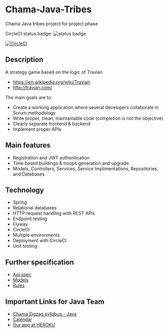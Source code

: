 # Chama-Java-Tribes
Chama Java tribes project for project phase

CircleCI status badge: ![status badge](https://circleci.com/gh/green-fox-academy/Chama-Java-Tribes.svg)

[![CircleCI](https://circleci.com/gh/pavelnebesky/CITest.svg?style=svg)](https://circleci.com/gh/pavelnebesky/CITest)

## Description

A strategy game based on the logic of Travian
- https://en.wikipedia.org/wiki/Travian
- http://travian.com/

The main goals are to:
- Create a working application where several developers collaborate in Scrum methodology
- Write proper, clean, maintainable code (completion is not the objective) 
- Clearly separate frontend & backend
- Implement proper APIs


## Main features

- Registration and JWT authentication
- Time based buildings & troops generation and upgrade
- Models, Controllers, Services, Service Implimentations, Repositories, and Datebases 

## Technology

- Spring
- Relational databases
- HTTP request handling with REST APIs
- Endpoint testing
- Flyway
- CircleCI
- Multiple environments
- Deployment with CircleCI
- Unit testing
  

## Further specification
- [Api spec](api-spec.md)
- [Models](models.md)
- [Rules](rules.md)



## Important Links for Java Team

* [Chama Zigzag syllabus - Java](https://github.com/green-fox-academy/zigzag-syllabus)
* [Calendar](https://calendar.google.com/calendar/b/1/r/week?cid=Z3JlZW5mb3hhY2FkZW15LmNvbV92cG51ZWY0OTJjYmY2czZiaHV0dDI3Z3ZqY0Bncm91cC5jYWxlbmRhci5nb29nbGUuY29t)
* [Our app at HEROKU](https://tribes-java-backend.herokuapp.com/)
